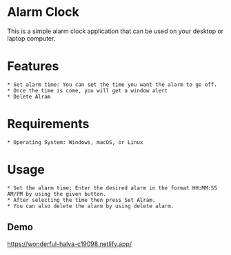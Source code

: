 
# Alarm Clock

This is a simple alarm clock application that can be used on your desktop or laptop computer.

# Features
    * Set alarm time: You can set the time you want the alarm to go off.
    * Once the time is come, you will get a window alert
    * Delete Alram

# Requirements

    * Operating System: Windows, macOS, or Linux

# Usage
    
    * Set the alarm time: Enter the desired alarm in the format HH:MM:SS AM/PM by using the given button.
    * After selecting the time then press Set Alram.
    * You can also delete the alarm by using delete alarm.
## Demo

https://wonderful-halva-c19098.netlify.app/
